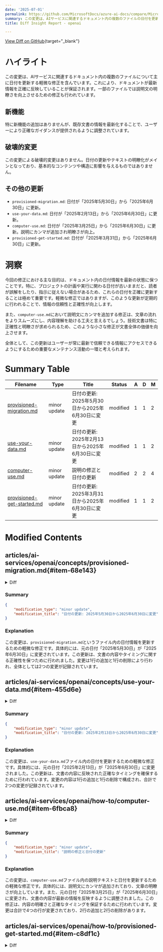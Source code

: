 ```yaml
---
date: '2025-07-01'
permalink: https://github.com/MicrosoftDocs/azure-ai-docs/compare/MicrosoftDocs:8f107da...MicrosoftDocs:5b7339b
summary: この変更は、AIサービスに関連するドキュメント内の複数のファイルの日付を更新し、内容の明瞭さを向上させる軽微な修正を含んでいます。新機能の追加はありませんが、ドキュメントの情報を最新化することで、ユーザーに正確なガイダンスが提供されることを目指しています。破壊的変更はなく、基本的なコンテンツや構造に影響を与えません。この更新は、信頼性と正確性を向上させ、ユーザーが常に最新の情報にアクセスできるようにするための重要な活動です。
title: Diff Insight Report - openai

---
```


[View Diff on GitHub](https://github.com/MicrosoftDocs/azure-ai-docs/compare/MicrosoftDocs:8f107da...MicrosoftDocs:5b7339b){target="_blank"}

# ハイライト
この変更は、AIサービスに関連するドキュメント内の複数のファイルについて主に日付を更新する軽微な修正を含んでいます。これにより、ドキュメントが最新情報を正確に反映していることが保証されます。一部のファイルでは説明文の明瞭さを向上させるための修正も行われています。

## 新機能
特に新機能の追加はありませんが、既存文書の情報を最新化することで、ユーザーにより正確なガイダンスが提供されるように調整されています。

## 破壊的変更
この変更による破壊的変更はありません。日付の更新やテキストの明瞭化がメインとなっており、基本的なコンテンツや構造に影響を与えるものではありません。

## その他の更新
- `provisioned-migration.md`: 日付が「2025年5月30日」から「2025年6月30日」に更新。
- `use-your-data.md`: 日付が「2025年2月13日」から「2025年6月30日」に更新。
- `computer-use.md`: 日付が「2025年3月25日」から「2025年6月30日」に更新。説明にカンマが追加され明瞭さが向上。
- `provisioned-get-started.md`: 日付が「2025年3月31日」から「2025年6月30日」に更新。

# 洞察
今回の修正における主な目的は、ドキュメント内の日付情報を最新の状態に保つことです。特に、プロジェクトの計画や実行に関わる日付が古いままだと、読者が誤解をしたり、指示に従えない場合があるため、これらの日付を正確に更新することは極めて重要です。軽微な修正ではありますが、このような更新が定期的に行われることで、情報の信頼性と正確性が向上します。

また、`computer-use.md`において説明文にカンマを追加する修正は、文章の流れをよりスムーズにし、内容理解を助ける工夫と言えるでしょう。技術文書は特に正確性と明瞭さが求められるため、このような小さな修正が文書全体の価値を向上させます。

全体として、この更新はユーザーが常に最新で信頼できる情報にアクセスできるようにするための重要なメンテナンス活動の一環と考えられます。

# Summary Table
|  Filename  | Type |    Title    | Status | A  | D  | M  |
|------------|------|-------------|--------|----|----|----|
| [provisioned-migration.md](#item-68e143) | minor update | 日付の更新: 2025年5月30日から2025年6月30日に変更 | modified | 1 | 1 | 2 | 
| [use-your-data.md](#item-455d6e) | minor update | 日付の更新: 2025年2月13日から2025年6月30日に変更 | modified | 1 | 1 | 2 | 
| [computer-use.md](#item-6fbca8) | minor update | 説明の修正と日付の更新 | modified | 2 | 2 | 4 | 
| [provisioned-get-started.md](#item-c8df1c) | minor update | 日付の更新: 2025年3月31日から2025年6月30日に変更 | modified | 1 | 1 | 2 | 


# Modified Contents
## articles/ai-services/openai/concepts/provisioned-migration.md{#item-68e143}

<details>
<summary>Diff</summary>
````diff
@@ -7,7 +7,7 @@ ms.service: azure-ai-openai
 ms.custom:
   - ignite-2024
 ms.topic: how-to
-ms.date: 05/30/2025
+ms.date: 06/30/2025
 author: aahill
 ms.author: aahi
 recommendations: false
````
</details>

### Summary

```json
{
    "modification_type": "minor update",
    "modification_title": "日付の更新: 2025年5月30日から2025年6月30日に変更"
}
```

### Explanation
この変更は、`provisioned-migration.md`というファイル内の日付情報を更新するための軽微な修正です。具体的には、元の日付「2025年5月30日」が「2025年6月30日」に変更されています。この更新は、文書の内容やタイミングに関する正確性を保つために行われました。変更は1行の追加と1行の削除により行われ、全体としては2つの変更が記録されています。

## articles/ai-services/openai/concepts/use-your-data.md{#item-455d6e}

<details>
<summary>Diff</summary>
````diff
@@ -7,7 +7,7 @@ ms.service: azure-ai-openai
 ms.topic: quickstart
 author: aahill
 ms.author: aahi
-ms.date: 02/13/2025
+ms.date: 06/30/2025
 recommendations: false
 ms.custom: references_regions, ignite-2024
 ---
````
</details>

### Summary

```json
{
    "modification_type": "minor update",
    "modification_title": "日付の更新: 2025年2月13日から2025年6月30日に変更"
}
```

### Explanation
この変更は、`use-your-data.md`ファイル内の日付を更新するための軽微な修正です。具体的には、元の日付「2025年2月13日」が「2025年6月30日」に変更されました。この更新は、文書の内容に反映された正確なタイミングを確保するために行われています。変更の内容は1行の追加と1行の削除で構成され、合計で2つの変更が記録されています。

## articles/ai-services/openai/how-to/computer-use.md{#item-6fbca8}

<details>
<summary>Diff</summary>
````diff
@@ -1,11 +1,11 @@
 ---
 title: 'Computer Use (preview) in Azure OpenAI'
 titleSuffix: Azure OpenAI
-description: Learn about Computer Use in Azure OpenAI which allows AI to interact with computer applications.
+description: Learn about Computer Use in Azure OpenAI, which allows AI to interact with computer applications.
 manager: nitinme
 ms.service: azure-ai-openai
 ms.topic: how-to
-ms.date: 03/25/2025
+ms.date: 06/30/2025
 author: aahill
 ms.author: aahi
 ---
````
</details>

### Summary

```json
{
    "modification_type": "minor update",
    "modification_title": "説明の修正と日付の更新"
}
```

### Explanation
この変更は、`computer-use.md`ファイル内の説明テキストと日付を更新するための軽微な修正です。具体的には、説明文にカンマが追加されており、文章の明瞭さが向上しています。また、元の日付「2025年3月25日」が「2025年6月30日」に変更され、文書の内容が最新の情報を反映するように調整されました。この修正は、内容の明確さと正確なタイミングを保証するために行われています。変更は合計で4つの行が変更されており、2行の追加と2行の削除があります。

## articles/ai-services/openai/how-to/provisioned-get-started.md{#item-c8df1c}

<details>
<summary>Diff</summary>
````diff
@@ -8,7 +8,7 @@ ms.custom: openai
 ms.topic: how-to
 author: aahill
 ms.author: aahi
-ms.date: 03/31/2025
+ms.date: 06/30/2025
 recommendations: false
 ---
 
````
</details>

### Summary

```json
{
    "modification_type": "minor update",
    "modification_title": "日付の更新: 2025年3月31日から2025年6月30日に変更"
}
```

### Explanation
この変更は、`provisioned-get-started.md`ファイル内の日付を更新するための軽微な修正です。具体的には、元の日付「2025年3月31日」が「2025年6月30日」に変更され、文書の内容が最新の情報を反映するように調整されています。この更新は、読者に正確かつ最新の情報を提供するために行われており、合計で2行の変更が記録されていますが、実際には1行の追加と1行の削除が行われています。


